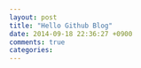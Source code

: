 ```yaml
---
layout: post
title: "Hello Github Blog"
date: 2014-09-18 22:36:27 +0900
comments: true
categories: 
---
```

